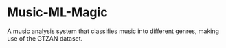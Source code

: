 # Music-ML-Magic
A music analysis system that classifies music into different genres, making use of the GTZAN dataset.
